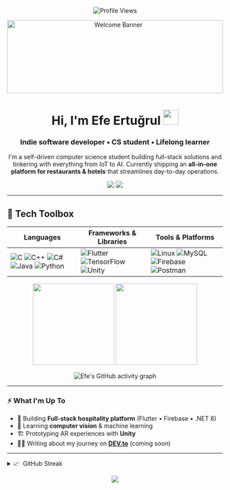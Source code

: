 <!-- Profile Views -->
<p align="center">
  <img src="https://komarev.com/ghpvc/?username=Efertugrul&label=Profile%20views&color=0e75b6" alt="Profile Views" />
</p>

<!-- Animated Banner -->
<p align="center">
  <img src="https://user-images.githubusercontent.com/107368002/222814886-5d26502f-253c-49b5-9fac-b58e44700123.gif" width="100%" height="170" alt="Welcome Banner"/>
</p>

<h1 align="center">Hi, I'm Efe Ertuğrul <img src="https://media.giphy.com/media/hvRJCLFzcasrR4ia7z/giphy.gif" width="35"></h1>

<h3 align="center">Indie software developer • CS student • Lifelong learner</h3>

<!-- Short intro -->
<p align="center">
I'm a self-driven computer science student building full-stack solutions and tinkering with everything from IoT to AI.  
Currently shipping an <b>all-in-one platform for restaurants &amp; hotels</b> that streamlines day-to-day operations.
</p>

<!-- Contact -->
<p align="center">
  <a href="mailto:efertugrul6@gmail.com"><img src="https://img.shields.io/badge/email-D14836?style=for-the-badge&logo=gmail&logoColor=white" /></a>
  <a href="https://www.linkedin.com/in/efe-ertugrul-661a27214"><img src="https://img.shields.io/badge/LinkedIn-0A66C2?style=for-the-badge&logo=linkedin&logoColor=white"/></a>
</p>

---

## 🔧 Tech Toolbox

| Languages | Frameworks & Libraries | Tools & Platforms |
|-----------|-----------------------|-------------------|
| ![C](https://img.shields.io/badge/-C-000?style=flat&logo=C&logoColor=white) ![C++](https://img.shields.io/badge/-C++-00599C?style=flat&logo=C%2B%2B&logoColor=white) ![C#](https://img.shields.io/badge/-C%23-239120?style=flat&logo=C-Sharp&logoColor=white) ![Java](https://img.shields.io/badge/-Java-007396?style=flat&logo=Java&logoColor=white) ![Python](https://img.shields.io/badge/-Python-3776AB?style=flat&logo=Python&logoColor=white) | ![Flutter](https://img.shields.io/badge/-Flutter-02569B?style=flat&logo=Flutter&logoColor=white) ![TensorFlow](https://img.shields.io/badge/-TensorFlow-FF6F00?style=flat&logo=tensorflow&logoColor=white) ![Unity](https://img.shields.io/badge/-Unity-000?style=flat&logo=unity&logoColor=white) | ![Linux](https://img.shields.io/badge/-Linux-000?style=flat&logo=linux&logoColor=white) ![MySQL](https://img.shields.io/badge/-MySQL-4479A1?style=flat&logo=mysql&logoColor=white) ![Firebase](https://img.shields.io/badge/-Firebase-FFCA28?style=flat&logo=firebase&logoColor=000) ![Postman](https://img.shields.io/badge/-Postman-FF6C37?style=flat&logo=postman&logoColor=white) |

<!-- GitHub Stats -->
<div align="center">
  <img height="190px" src="https://github-readme-stats.vercel.app/api?username=Efertugrul&show_icons=true&theme=radical&hide_border=true" />
  <img height="190px" src="https://github-readme-stats.vercel.app/api/top-langs/?username=Efertugrul&layout=compact&theme=radical&hide_border=true" />
</div>

<!-- Contribution Graph -->
<p align="center">
  <img src="https://github-readme-activity-graph.vercel.app/graph?username=Efertugrul&bg_color=0d1117&color=12cf12&line=12cf12&point=1adbce&area=true&hide_border=true" alt="Efe's GitHub activity graph">
</p>

---

### ⚡ What I'm Up To

- 🔭 Building **Full-stack hospitality platform** (Flutter • Firebase • .NET 8)  
- 🧠 Learning **computer vision** & machine learning  
- 🏗️ Prototyping AR experiences with **Unity**  
- ✍🏻 Writing about my journey on [**DEV.to**](#) (coming soon)

---

<details>
<summary>📈 &nbsp;GitHub Streak</summary>
<br/>
<p align="center">
  <img src="http://github-readme-streak-stats.herokuapp.com?user=Efertugrul&theme=radical&hide_border=true"/>
</p>
</details>

<p align="center">
  <img src="https://img.shields.io/github/followers/Efertugrul?label=Follow%20me&style=social" />
</p>
